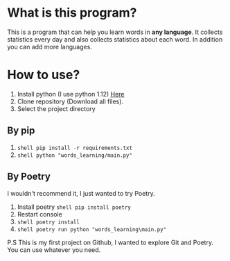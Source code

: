 # What is this program?

This is a program that can help you learn words in **any language**. It collects statistics every day and also collects statistics about each word. In addition you can add more languages.

# How to use?

1. Install python (I use python 1.12) [Here](https://www.python.org/downloads/)
2. Clone repository (Download all files).
3. Select the project directory

## By pip

1. ```shell pip install -r requirements.txt```
2. ```shell python "words_learning/main.py"```


## By Poetry

I wouldn't recommend it, I just wanted to try Poetry.
1. Install poetry 
```shell pip install poetry```
2. Restart console
3. ```shell poetry install```
4. ```shell poetry run python "words_learning\main.py"```


P.S This is my first project on Github, I wanted to explore Git and Poetry. You can use whatever you need.